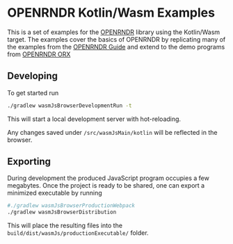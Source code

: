 # OPENRNDR Kotlin/Wasm Examples

This is a set of examples for the [OPENRNDR](https://openrndr.org/) library using the Kotlin/Wasm target.
The examples cover the basics of OPENRNDR by replicating many of the examples from the 
[OPENRNDR Guide](https:/guide.openrndr.org) and extend to the demo programs from 
[OPENRNDR ORX](https://github.com/openrndr/orx)

[//]: # (## Live demo)

[//]: # ()
[//]: # (TBD)

## Developing

To get started run

```bash
./gradlew wasmJsBrowserDevelopmentRun -t
```

This will start a local development server with hot-reloading.

Any changes saved under `/src/wasmJsMain/kotlin` will be reflected
in the browser.


## Exporting

During development the produced JavaScript program occupies a few megabytes.
Once the project is ready to be shared, one can export a minimized executable by running

```bash
#./gradlew wasmJsBrowserProductionWebpack
./gradlew wasmJsBrowserDistribution
```

This will place the resulting files into the
`build/dist/wasmJs/productionExecutable/` folder.

[//]: # (## JavaScript communication)

[//]: # ()
[//]: # (In some cases it can be useful to include additional JavaScript in the HTML template,)

[//]: # (for instance to have the Kotlin program communicate with a remote web server,)

[//]: # (to synthesize sound using the web audio API or to interact with an HTML form or GUI.)

[//]: # ()
[//]: # (Read about Kotlin <-> JavaScript communication at)

[//]: # (https://kotlinlang.org/docs/js-interop.html#external-modifier)

[//]: # (### A. Kotlin talking to JavaScript)

[//]: # ()
[//]: # (This is an example of having Kotlin update a JavaScript variable, and call a JavaScript function.)

[//]: # ()
[//]: # (#### TemplateProgram.kt)

[//]: # ()
[//]: # (```kotlin)

[//]: # (// Reference to a JavaScript variable declared in index.html)

[//]: # (external var globalCounter: Int)

[//]: # ()
[//]: # (// Reference to a JavaScript function declared in index.html)

[//]: # (external fun greet&#40;name: String&#41;)

[//]: # ()
[//]: # (fun main&#40;&#41; = application {)

[//]: # (    program {)

[//]: # (        extend {)

[//]: # (            // Update a JavaScript variable)

[//]: # (            globalCounter = frameCount)

[//]: # ()
[//]: # (            // ...)

[//]: # (        })

[//]: # (        mouse.buttonDown.listen {)

[//]: # (            // Call a JavaScript function)

[//]: # (            greet&#40;"TemplateProgram.kt"&#41;)

[//]: # (        })

[//]: # (    })

[//]: # (})

[//]: # (```)

[//]: # ()
[//]: # (#### index.html)

[//]: # (```html)

[//]: # (<script language="JavaScript">)

[//]: # (    let globalCounter = 0;)

[//]: # (    function greet&#40;name&#41; {)

[//]: # (        console.log&#40;"JS says hello, " + name + "! " + globalCounter&#41;;)

[//]: # (    })

[//]: # (</script>)

[//]: # (```)

[//]: # ()
[//]: # (### B. JavaScript calling a Kotlin function)

[//]: # ()
[//]: # (This example shows how to pass a Kotlin callback function to)

[//]: # (JavaScript. The function is stored, then called every)

[//]: # (5 seconds. This approach can be used if we need our visuals to react to JavaScript events.)

[//]: # ()
[//]: # (#### TemplateProgram.kt)

[//]: # ()
[//]: # (```kotlin)

[//]: # (// Reference to a JavaScript function declared in index.html)

[//]: # (// The function takes one argument: a Kotlin function.)

[//]: # (external fun setCallback&#40;f: &#40;&#41; -> Unit&#41;)

[//]: # ()
[//]: # (fun main&#40;&#41; = application {)

[//]: # (    program {)

[//]: # (        // Pass a Kotlin function to JavaScript)

[//]: # (        setCallback {)

[//]: # (            // In this simple example we just log something)

[//]: # (            console.log&#40;"Interval Kotlin"&#41;)

[//]: # (        })

[//]: # ()
[//]: # (        extend {)

[//]: # (            // ...)

[//]: # (        })

[//]: # (    })

[//]: # (})

[//]: # (```)

[//]: # ()
[//]: # (#### index.html)

[//]: # ()
[//]: # (```html)

[//]: # (<script language="JavaScript">)

[//]: # (    let callback = function&#40;&#41; {})

[//]: # (    )
[//]: # (    // Store the received function for later use )

[//]: # (    function setCallback&#40;cb&#41; {)

[//]: # (        callback = cb;)

[//]: # (    })

[//]: # (    )
[//]: # (    // Execute `callback` every 5 seconds)

[//]: # (    setInterval&#40;function&#40;&#41; {)

[//]: # (        console.log&#40;"Interval JS"&#41;;)

[//]: # (        callback&#40;&#41;;)

[//]: # (    }, 5000&#41;;)

[//]: # (</script>)

[//]: # (```)